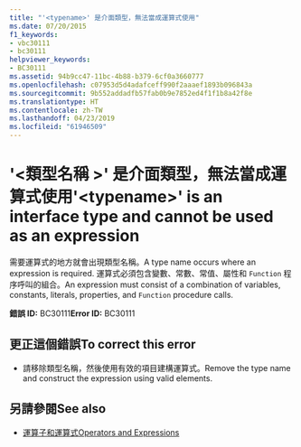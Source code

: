 ```yaml
---
title: "'<typename>' 是介面類型，無法當成運算式使用"
ms.date: 07/20/2015
f1_keywords:
- vbc30111
- bc30111
helpviewer_keywords:
- BC30111
ms.assetid: 94b9cc47-11bc-4b88-b379-6cf0a3660777
ms.openlocfilehash: c07953d5d4adafceff990f2aaaef1893b096843a
ms.sourcegitcommit: 9b552addadfb57fab0b9e7852ed4f1f1b8a42f8e
ms.translationtype: HT
ms.contentlocale: zh-TW
ms.lasthandoff: 04/23/2019
ms.locfileid: "61946509"
---
```

# <a name="typename-is-an-interface-type-and-cannot-be-used-as-an-expression"></a><span data-ttu-id="e398b-102">'\<類型名稱 >' 是介面類型，無法當成運算式使用</span><span class="sxs-lookup"><span data-stu-id="e398b-102">'\<typename>' is an interface type and cannot be used as an expression</span></span>
<span data-ttu-id="e398b-103">需要運算式的地方就會出現類型名稱。</span><span class="sxs-lookup"><span data-stu-id="e398b-103">A type name occurs where an expression is required.</span></span> <span data-ttu-id="e398b-104">運算式必須包含變數、常數、常值、屬性和 `Function` 程序呼叫的組合。</span><span class="sxs-lookup"><span data-stu-id="e398b-104">An expression must consist of a combination of variables, constants, literals, properties, and `Function` procedure calls.</span></span>  
  
 <span data-ttu-id="e398b-105">**錯誤 ID:** BC30111</span><span class="sxs-lookup"><span data-stu-id="e398b-105">**Error ID:** BC30111</span></span>  
  
## <a name="to-correct-this-error"></a><span data-ttu-id="e398b-106">更正這個錯誤</span><span class="sxs-lookup"><span data-stu-id="e398b-106">To correct this error</span></span>  
  
- <span data-ttu-id="e398b-107">請移除類型名稱，然後使用有效的項目建構運算式。</span><span class="sxs-lookup"><span data-stu-id="e398b-107">Remove the type name and construct the expression using valid elements.</span></span>  
  
## <a name="see-also"></a><span data-ttu-id="e398b-108">另請參閱</span><span class="sxs-lookup"><span data-stu-id="e398b-108">See also</span></span>

- [<span data-ttu-id="e398b-109">運算子和運算式</span><span class="sxs-lookup"><span data-stu-id="e398b-109">Operators and Expressions</span></span>](../../visual-basic/programming-guide/language-features/operators-and-expressions/index.md)

